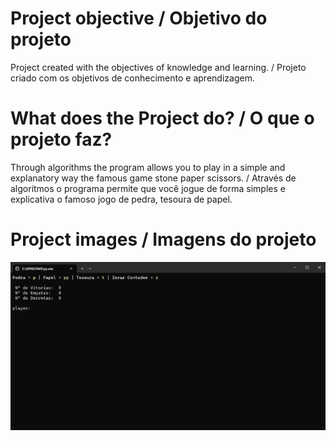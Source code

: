 # Project objective / Objetivo do projeto
Project created with the objectives of knowledge and learning. / Projeto criado com os objetivos de conhecimento e aprendizagem.

# What does the Project do? / O que o projeto faz? 
Through algorithms the program allows you to play in a simple and explanatory way the famous game stone paper scissors. / Através de algoritmos o programa permite que você jogue de forma simples e explicativa o famoso jogo de pedra, tesoura de papel.

# Project images / Imagens do projeto
![me](https://github.com/RowanLima/stone_scissors_paper_game/blob/main/Readme_midia/pedra_papel_tesoura.gif)
